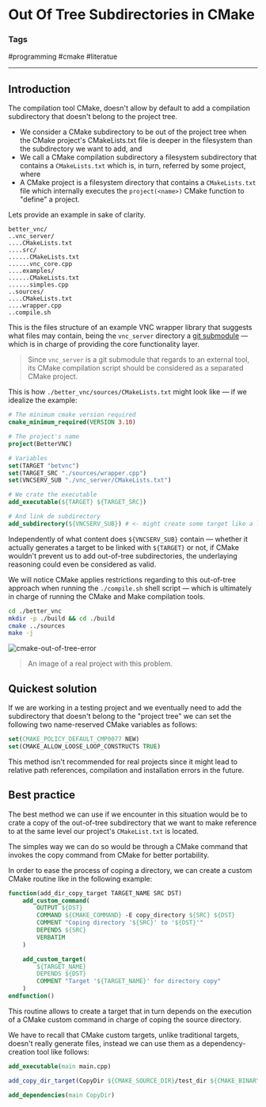 # Out Of Tree Subdirectories in CMake

### Tags

#programming #cmake #literatue

---

## Introduction

The compilation tool CMake, doesn't allow by default to add a compilation subdirectory that doesn't belong to the project tree. 
- We consider a CMake subdirectory to be out of the project tree when the CMake project's CMakeLists.txt file is deeper in the filesystem than the subdirectory we want to add, and
- We call a CMake compilation subdirectory a filesystem subdirectory that contains a `CMakeLists.txt` which is, in turn, referred by some project, where
- A CMake project is a filesystem directory that contains a `CMakeLists.txt` file which internally executes the `project(<name>)` CMake function to "define" a project.

Lets provide an example in sake of clarity.

```
better_vnc/
..vnc_server/
....CMakeLists.txt
....src/
......CMakeLists.txt
......vnc_core.cpp
....examples/
......CMakeLists.txt
......simples.cpp
..sources/
....CMakeLists.txt
....wrapper.cpp
..compile.sh
```

This is the files structure of an example VNC wrapper library that suggests what files may contain, being the `vnc_server` directory a [git submodule](25051238_git-submodules) — which is in charge of providing the core functionality layer.

> Since `vnc_server` is a git submodule that regards to an external tool, its CMake compilation script should be considered as a separated CMake project.

This is how `./better_vnc/sources/CMakeLists.txt` might look like — if we idealize the example:

```cmake
# The minimum cmake version required
cmake_minimum_required(VERSION 3.10)

# The project's name
project(BetterVNC)

# Variables
set(TARGET "betvnc")
set(TARGET_SRC "./sources/wrapper.cpp")
set(VNCSERV_SUB "./vnc_server/CMakeLists.txt")

# We crate the executable
add_executable(${TARGET} ${TARGET_SRC})

# And link de subdirectory
add_subdirectory(${VNCSERV_SUB}) # <- might create some target like a library to be linked to the exexuteable
```

Independently of what content does `${VNCSERV_SUB}` contain — whether it actually generates a target to be linked with `${TARGET}` or not, if CMake wouldn't prevent us to add out-of-tree subdirectories, the underlaying reasoning could even be considered as valid.

We will notice CMake applies restrictions regarding to this out-of-tree approach when running the `./compile.sh` shell script — which is ultimately in charge of running the CMake and Make compilation tools.

```sh
cd ./better_vnc
mkdir -p ./build && cd ./build
cmake ../sources
make -j
```

![cmake-out-of-tree-error](cmake-out-of-tree-error.png)

> An image of a real project with this problem.
## Quickest solution

If we are working in a testing project and we eventually need to add the subdirectory that doesn't belong to the "project tree" we can set the following two name-reserved CMake variables as follows: 

```cmake
set(CMAKE_POLICY_DEFAULT_CMP0077 NEW)
set(CMAKE_ALLOW_LOOSE_LOOP_CONSTRUCTS TRUE)
```

This method isn't recommended for real projects since it might lead to relative path references, compilation and installation errors in the future.

## Best practice

The best method we can use if we encounter in this situation would be to crate a copy of the out-of-tree subdirectory that we want to make reference to at the same level our project's `CMakeList.txt` is located.

The simples way we can do so would be through a CMake command that invokes the copy command from CMake for better portability.

In order to ease the process of coping a directory, we can create a custom CMake routine like in the following example:

```cmake
function(add_dir_copy_target TARGET_NAME SRC DST)
    add_custom_command(
        OUTPUT ${DST}
        COMMAND ${CMAKE_COMMAND} -E copy_directory ${SRC} ${DST}
        COMMENT "Coping directory '${SRC}' to '${DST}'"
        DEPENDS ${SRC}
        VERBATIM
    )

    add_custom_target(
        ${TARGET_NAME}
        DEPENDS ${DST}
        COMMENT "Target '${TARGET_NAME}' for directory copy"
    )
endfunction()
```

This routine allows to create a target that in turn depends on the execution of a CMake custom command in charge of coping the source directory.

We have to recall that CMake custom targets, unlike traditional targets, doesn't really generate files, instead we can use them as a dependency-creation tool like follows:

```cmake
add_executable(main main.cpp)

add_copy_dir_target(CopyDir ${CMAKE_SOURCE_DIR}/test_dir ${CMAKE_BINARY_DIR}/new_dir)

add_dependencies(main CopyDir)
```

